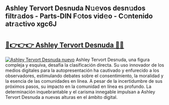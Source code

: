 ## Ashley Tervort Desnuda N𝚞𝚎vos desn𝚞dos filtr𝚊dos - Parts-DIN F𝚘tos vid𝚎o - C𝚘ntenido atr𝚊ctivo xgc6J

# <h2><a href="http://mb9ru2.tromn.icu/?c=Ashley+Tervort+Desnuda">🔗👉👉👉 Ashley Tervort Desnuda 🔗🔗</a></h2>

[![Ashley Tervort Desnuda nuevo](https://i.imgur.com/pEAQMta.gif)](http://mb9ru2.tromn.icu/?c=Ashley+Tervort+Desnuda)
Ashley Tervort Desnuda, una figura compleja y esquiva, desafía la clasificación directa. Su uso innovador de los medios digitales para la autopresentación ha cautivado y enfurecido a los observadores, estimulando debates sobre el consentimiento, la moralidad y la esencia de las comunidades en línea. A pesar de la incertidumbre de sus próximos pasos, su impacto en la comunidad en línea es profundo. La determinación inquebrantable y el carisma innegable impulsan a Ashley Tervort Desnuda a nuevas alturas en el ámbito digital.
